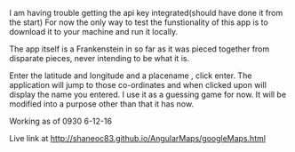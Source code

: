 I am having trouble getting the api key integrated(should have done it from the start)
For now the only way to test the funstionality of this app is to download it to your machine and run it locally.


The app itself is a Frankenstein in so far as it was pieced together from disparate pieces, never intending to be what it is.

Enter the latitude and longitude and a placename , click enter.
The application will jump to those co-ordinates and when clicked upon will display the name you entered.
I use it as a guessing game for now.
It will be modified into a purpose other than that it has now.


Working as of 0930 6-12-16

Live link at http://shaneoc83.github.io/AngularMaps/googleMaps.html
